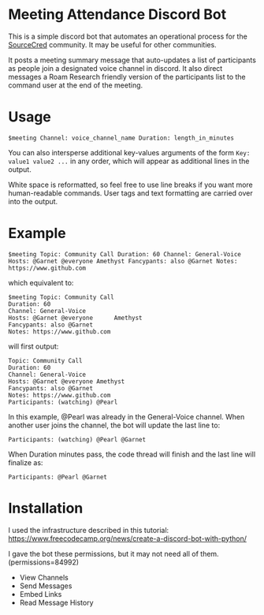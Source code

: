 # Meeting Attendance Discord Bot
This is a simple discord bot that automates an operational process for the [SourceCred](sourcecred.io) community. It may be useful for other communities.

It posts a meeting summary message that auto-updates a list of participants as people join a designated voice channel in discord. It also direct messages a Roam Research friendly version of the participants list to the command user at the end of the meeting.

# Usage
```
$meeting Channel: voice_channel_name Duration: length_in_minutes
```
You can also intersperse additional key-values arguments of the form `Key: value1 value2 ...` in any order, which will appear as additional lines in the output.

White space is reformatted, so feel free to use line breaks if you want more human-readable commands. User tags and text formatting are carried over into the output.

# Example
```
$meeting Topic: Community Call Duration: 60 Channel: General-Voice Hosts: @Garnet @everyone Amethyst Fancypants: also @Garnet Notes: https://www.github.com
```
which equivalent to:
```
$meeting Topic: Community Call 
Duration: 60
Channel: General-Voice 
Hosts: @Garnet @everyone      Amethyst 
Fancypants: also @Garnet 
Notes: https://www.github.com
```
will first output:
```
Topic: Community Call
Duration: 60
Channel: General-Voice
Hosts: @Garnet @everyone Amethyst
Fancypants: also @Garnet
Notes: https://www.github.com
Participants: (watching) @Pearl
```
In this example, @Pearl was already in the General-Voice channel. When another user joins the channel, the bot will update the last line to:
```
Participants: (watching) @Pearl @Garnet
```
When Duration minutes pass, the code thread will finish and the last line will finalize as:
```
Participants: @Pearl @Garnet
```

# Installation
I used the infrastructure described in this tutorial: https://www.freecodecamp.org/news/create-a-discord-bot-with-python/

I gave the bot these permissions, but it may not need all of them. (permissions=84992)
- View Channels
- Send Messages
- Embed Links
- Read Message History

